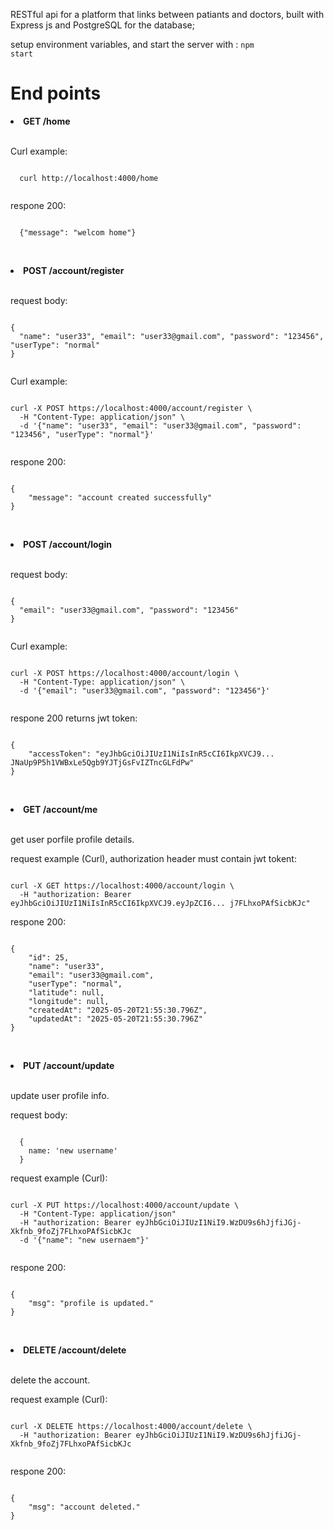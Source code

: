 RESTful api for a platform that links between patiants and doctors, built with Express js and PostgreSQL for the database;

setup environment variables, and start the server with : <code>npm start</code>


<h1>End points</h1>

<li><b>GET /home</b></li>

<br>

Curl example:

<pre><code>
  curl http://localhost:4000/home
  
</code></pre>

respone 200:

<pre><code>
  {"message": "welcom home"}  
  
</code></pre>




<br>
<li><b>POST /account/register</b></li>

<br>

request body: 

<pre><code>
{
  "name": "user33", "email": "user33@gmail.com", "password": "123456", "userType": "normal"
}  
  
</code></pre>



Curl example:

<pre><code>
curl -X POST https://localhost:4000/account/register \
  -H "Content-Type: application/json" \
  -d '{"name": "user33", "email": "user33@gmail.com", "password": "123456", "userType": "normal"}'  
  
</code></pre>



respone 200:

<pre><code>
{
    "message": "account created successfully"
}  
  
</code></pre>





<br>
<li><b>POST /account/login</b></li>

<br>

request body: 

<pre><code>
{
  "email": "user33@gmail.com", "password": "123456"
}  
  
</code></pre>



Curl example:

<pre><code>
curl -X POST https://localhost:4000/account/login \
  -H "Content-Type: application/json" \
  -d '{"email": "user33@gmail.com", "password": "123456"}'  
  
</code></pre>



respone 200 returns jwt token:

<pre><code>
{
    "accessToken": "eyJhbGciOiJIUzI1NiIsInR5cCI6IkpXVCJ9... JNaUp9P5h1VWBxLe5Qgb9YJTjGsFvIZTncGLFdPw"
}
  
</code></pre>








<br>
<li><b>GET /account/me</b></li>

<br>

get user porfile profile details.


request example (Curl), authorization header must contain jwt tokent:

<pre><code>
curl -X GET https://localhost:4000/account/login \
  -H "authorization: Bearer eyJhbGciOiJIUzI1NiIsInR5cCI6IkpXVCJ9.eyJpZCI6... j7FLhxoPAfSicbKJc"
</code></pre>



respone 200:

<pre><code>
{
    "id": 25,
    "name": "user33",
    "email": "user33@gmail.com",
    "userType": "normal",
    "latitude": null,
    "longitude": null,
    "createdAt": "2025-05-20T21:55:30.796Z",
    "updatedAt": "2025-05-20T21:55:30.796Z"
}
  
</code></pre>






<br>
<li><b>PUT /account/update</b></li>

<br>

update user profile info.

request body: 

<pre><code>
  {
    name: 'new username'
  }
</code></pre>


request example (Curl):

<pre><code>
curl -X PUT https://localhost:4000/account/update \
  -H "Content-Type: application/json"
  -H "authorization: Bearer eyJhbGciOiJIUzI1NiI9.WzDU9s6hJjfiJGj-Xkfnb_9foZj7FLhxoPAfSicbKJc
  -d '{"name": "new usernaem"}'

</code></pre>



respone 200:

<pre><code>
{
    "msg": "profile is updated."
}
  
</code></pre>









<br>
<li><b>DELETE /account/delete</b></li>

<br>

delete the account.


request example (Curl):

<pre><code>
curl -X DELETE https://localhost:4000/account/delete \
  -H "authorization: Bearer eyJhbGciOiJIUzI1NiI9.WzDU9s6hJjfiJGj-Xkfnb_9foZj7FLhxoPAfSicbKJc

</code></pre>



respone 200:

<pre><code>
{
    "msg": "account deleted."
}
  
</code></pre>




